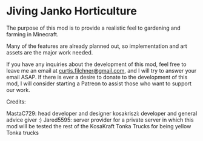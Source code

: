 Jiving Janko Horticulture
=============

The purpose of this mod is to provide a realistic feel to gardening and farming in Minecraft.

Many of the features are already planned out, so implementation and art assets are the major work needed.

If you have any inquiries about the development of this mod, feel free to leave me an email at curtis.filchner@gmail.com, and I will try to answer your email ASAP. If there is ever a desire to donate to the development of this mod, I will consider starting a Patreon to assist those who want to support our work.

Credits:

MastaC729: head developer and designer
kosakriszi: developer and general advice giver :)
Jared5595: server provider for a private server in which this mod will be tested
the rest of the KosaKraft Tonka Trucks for being yellow Tonka trucks
